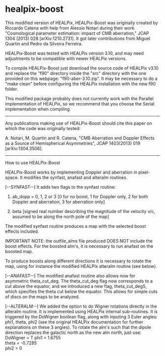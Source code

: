 # healpix-boost
This modified version of HEALPix, HEALPix-Boost was originally created by Riccardo Catena with help from Alessio Notari during their work "Cosmological parameter estimation: impact of CMB aberration," JCAP 1304 (2013) 028 [arXiv:1210.2731]. It got later contributions from Miguel Quartin and Pedro da Silveira Ferreira.

HEALPix-Boost was tested with HEALPix version 3.10, and may need adjustments to be compatible with newer HEALPix versions.

To compile HEALPix-Boost just download the source code of HEALPix v3.10 and replace the "f90" directory inside the "src" directory with the one provided on this webpage: "f90-aber-3.10.zip". It may be necessary to do a "make clean" before configuring the HEALPix installation with the new f90 folder.

This modified package probably does not currently work with the Parallel implementation of HEALPix, so we recommend that you choose the Serial implementation when compiling.

****************************************************************

Any publications making use of HEALPix-Boost should cite this paper on which the code was originally tested:

A. Notari, M. Quartin and R. Catena, "CMB Aberration and Doppler Effects as a Source of Hemispherical Asymmetries", JCAP 1403(2013) 019 [arXiv:1304.3506].

****************************************************************

How to use HEALPix-Boost

HEALPix-Boost works by implementing Doppler and aberration in pixel-space. It modifies the synfast, anafast and alteralm routines.

[--SYNFAST--] 
It adds two flags to the synfast routine:

1) ab_dopp = 0, 1, 2 or 3  [0 for no boost, 1 for Doppler only, 2 for both Doppler and aberration, 3 for aberration only]

2) beta [signed real number describing the magnitude of the velocity v/c, assumed to be along the north pole of the map]

The modified synfast routine produces a map with the selected boost effects included. 

IMPORTANT NOTE: the outfile_alms file produced DOES NOT include the boost effects. For the boosted alm's, it is necessary to run anafast on the boosted map.

To produce boosts along different directions it is necessary to rotate the map, using for instance the modified HEALPix alteralm routine (see below).

[--ANAFAST--]
The modified anafast routine also allows now for asymmetric theta_cut_deg. The theta_cut_deg flag now corresponds to a cut above the equator, and we introduced a new flag, theta_cut_degS, which specifies the theta cut below the equator. This allows for simple cuts of discs on the maps to be analyzed.

[--ALTERALM--]
We added the option to do Wigner rotations directly in the alteralm routine. It is implemented using HEALPix internal sub-routines. It is triggered by the DoWigner boolean flag, along with inputing 3 Euler angles: phi1, theta, phi2 (see the original HEALPix documentation for further explanations on these 3 angles). To rotate the alm's such that the dipole direction replaces the galactic north as the new alm north, just use: 
DoWigner = T
phi1 = 1.6755   
theta = -0.7285  
phi2 = 0
